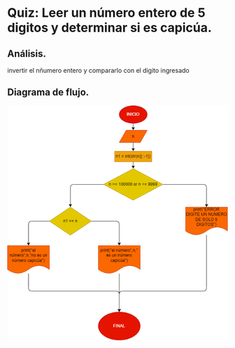 # Quiz: Leer un número entero de 5 digitos y determinar si es capicúa.


## Análisis.
invertir el nñumero entero y compararlo con el digito ingresado



## Diagrama de flujo.

![Diagrama flujo](diagrama.png "Diagrama de flujo")
